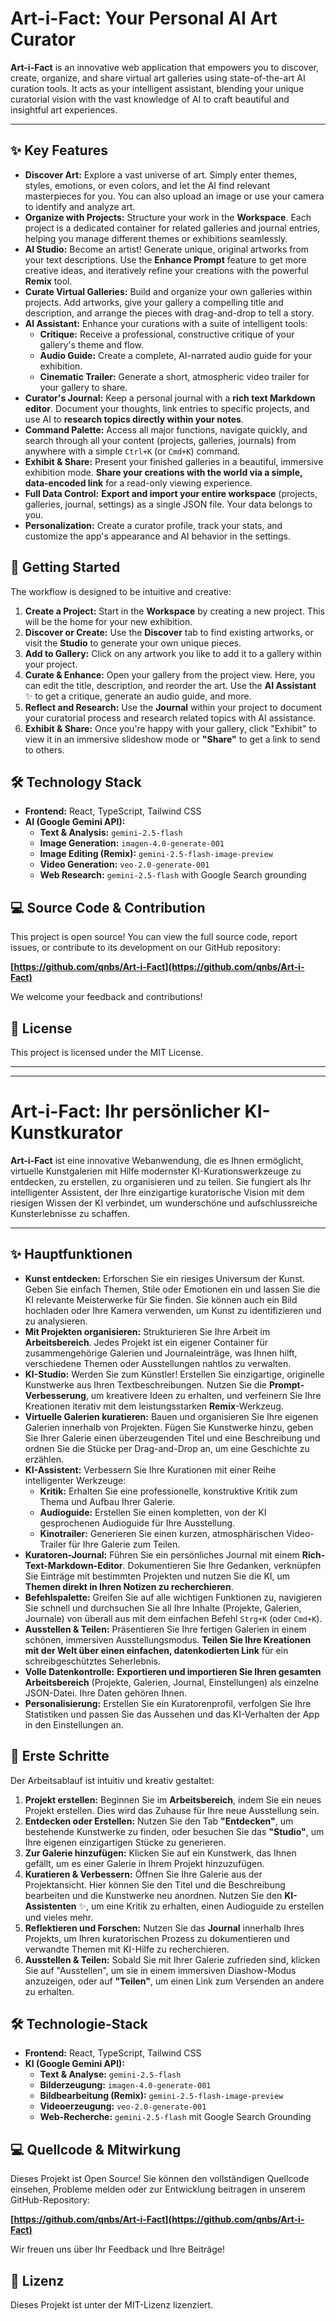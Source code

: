 # Art-i-Fact: Your Personal AI Art Curator

**Art-i-Fact** is an innovative web application that empowers you to discover, create, organize, and share virtual art galleries using state-of-the-art AI curation tools. It acts as your intelligent assistant, blending your unique curatorial vision with the vast knowledge of AI to craft beautiful and insightful art experiences.

---

## ✨ Key Features

-   **Discover Art:** Explore a vast universe of art. Simply enter themes, styles, emotions, or even colors, and let the AI find relevant masterpieces for you. You can also upload an image or use your camera to identify and analyze art.
-   **Organize with Projects:** Structure your work in the **Workspace**. Each project is a dedicated container for related galleries and journal entries, helping you manage different themes or exhibitions seamlessly.
-   **AI Studio:** Become an artist! Generate unique, original artworks from your text descriptions. Use the **Enhance Prompt** feature to get more creative ideas, and iteratively refine your creations with the powerful **Remix** tool.
-   **Curate Virtual Galleries:** Build and organize your own galleries within projects. Add artworks, give your gallery a compelling title and description, and arrange the pieces with drag-and-drop to tell a story.
-   **AI Assistant:** Enhance your curations with a suite of intelligent tools:
    -   **Critique:** Receive a professional, constructive critique of your gallery's theme and flow.
    -   **Audio Guide:** Create a complete, AI-narrated audio guide for your exhibition.
    -   **Cinematic Trailer:** Generate a short, atmospheric video trailer for your gallery to share.
-   **Curator's Journal:** Keep a personal journal with a **rich text Markdown editor**. Document your thoughts, link entries to specific projects, and use AI to **research topics directly within your notes**.
-   **Command Palette:** Access all major functions, navigate quickly, and search through all your content (projects, galleries, journals) from anywhere with a simple `Ctrl+K` (or `Cmd+K`) command.
-   **Exhibit & Share:** Present your finished galleries in a beautiful, immersive exhibition mode. **Share your creations with the world via a simple, data-encoded link** for a read-only viewing experience.
-   **Full Data Control:** **Export and import your entire workspace** (projects, galleries, journal, settings) as a single JSON file. Your data belongs to you.
-   **Personalization:** Create a curator profile, track your stats, and customize the app's appearance and AI behavior in the settings.

## 🚀 Getting Started

The workflow is designed to be intuitive and creative:

1.  **Create a Project:** Start in the **Workspace** by creating a new project. This will be the home for your new exhibition.
2.  **Discover or Create:** Use the **Discover** tab to find existing artworks, or visit the **Studio** to generate your own unique pieces.
3.  **Add to Gallery:** Click on any artwork you like to add it to a gallery within your project.
4.  **Curate & Enhance:** Open your gallery from the project view. Here, you can edit the title, description, and reorder the art. Use the **AI Assistant** ✨ to get a critique, generate an audio guide, and more.
5.  **Reflect and Research:** Use the **Journal** within your project to document your curatorial process and research related topics with AI assistance.
6.  **Exhibit & Share:** Once you're happy with your gallery, click "Exhibit" to view it in an immersive slideshow mode or **"Share"** to get a link to send to others.

## 🛠️ Technology Stack

-   **Frontend:** React, TypeScript, Tailwind CSS
-   **AI (Google Gemini API):**
    -   **Text & Analysis:** `gemini-2.5-flash`
    -   **Image Generation:** `imagen-4.0-generate-001`
    -   **Image Editing (Remix):** `gemini-2.5-flash-image-preview`
    -   **Video Generation:** `veo-2.0-generate-001`
    -   **Web Research:** `gemini-2.5-flash` with Google Search grounding

## 💻 Source Code & Contribution

This project is open source! You can view the full source code, report issues, or contribute to its development on our GitHub repository:

**[https://github.com/qnbs/Art-i-Fact](https://github.com/qnbs/Art-i-Fact)**

We welcome your feedback and contributions!

## 📄 License

This project is licensed under the MIT License.

---
---

# Art-i-Fact: Ihr persönlicher KI-Kunstkurator

**Art-i-Fact** ist eine innovative Webanwendung, die es Ihnen ermöglicht, virtuelle Kunstgalerien mit Hilfe modernster KI-Kurationswerkzeuge zu entdecken, zu erstellen, zu organisieren und zu teilen. Sie fungiert als Ihr intelligenter Assistent, der Ihre einzigartige kuratorische Vision mit dem riesigen Wissen der KI verbindet, um wunderschöne und aufschlussreiche Kunsterlebnisse zu schaffen.

---

## ✨ Hauptfunktionen

-   **Kunst entdecken:** Erforschen Sie ein riesiges Universum der Kunst. Geben Sie einfach Themen, Stile oder Emotionen ein und lassen Sie die KI relevante Meisterwerke für Sie finden. Sie können auch ein Bild hochladen oder Ihre Kamera verwenden, um Kunst zu identifizieren und zu analysieren.
-   **Mit Projekten organisieren:** Strukturieren Sie Ihre Arbeit im **Arbeitsbereich**. Jedes Projekt ist ein eigener Container für zusammengehörige Galerien und Journaleinträge, was Ihnen hilft, verschiedene Themen oder Ausstellungen nahtlos zu verwalten.
-   **KI-Studio:** Werden Sie zum Künstler! Erstellen Sie einzigartige, originelle Kunstwerke aus Ihren Textbeschreibungen. Nutzen Sie die **Prompt-Verbesserung**, um kreativere Ideen zu erhalten, und verfeinern Sie Ihre Kreationen iterativ mit dem leistungsstarken **Remix**-Werkzeug.
-   **Virtuelle Galerien kuratieren:** Bauen und organisieren Sie Ihre eigenen Galerien innerhalb von Projekten. Fügen Sie Kunstwerke hinzu, geben Sie Ihrer Galerie einen überzeugenden Titel und eine Beschreibung und ordnen Sie die Stücke per Drag-and-Drop an, um eine Geschichte zu erzählen.
-   **KI-Assistent:** Verbessern Sie Ihre Kurationen mit einer Reihe intelligenter Werkzeuge:
    -   **Kritik:** Erhalten Sie eine professionelle, konstruktive Kritik zum Thema und Aufbau Ihrer Galerie.
    -   **Audioguide:** Erstellen Sie einen kompletten, von der KI gesprochenen Audioguide für Ihre Ausstellung.
    -   **Kinotrailer:** Generieren Sie einen kurzen, atmosphärischen Video-Trailer für Ihre Galerie zum Teilen.
-   **Kuratoren-Journal:** Führen Sie ein persönliches Journal mit einem **Rich-Text-Markdown-Editor**. Dokumentieren Sie Ihre Gedanken, verknüpfen Sie Einträge mit bestimmten Projekten und nutzen Sie die KI, um **Themen direkt in Ihren Notizen zu recherchieren**.
-   **Befehlspalette:** Greifen Sie auf alle wichtigen Funktionen zu, navigieren Sie schnell und durchsuchen Sie all Ihre Inhalte (Projekte, Galerien, Journale) von überall aus mit dem einfachen Befehl `Strg+K` (oder `Cmd+K`).
-   **Ausstellen & Teilen:** Präsentieren Sie Ihre fertigen Galerien in einem schönen, immersiven Ausstellungsmodus. **Teilen Sie Ihre Kreationen mit der Welt über einen einfachen, datenkodierten Link** für ein schreibgeschütztes Seherlebnis.
-   **Volle Datenkontrolle:** **Exportieren und importieren Sie Ihren gesamten Arbeitsbereich** (Projekte, Galerien, Journal, Einstellungen) als einzelne JSON-Datei. Ihre Daten gehören Ihnen.
-   **Personalisierung:** Erstellen Sie ein Kuratorenprofil, verfolgen Sie Ihre Statistiken und passen Sie das Aussehen und das KI-Verhalten der App in den Einstellungen an.

## 🚀 Erste Schritte

Der Arbeitsablauf ist intuitiv und kreativ gestaltet:

1.  **Projekt erstellen:** Beginnen Sie im **Arbeitsbereich**, indem Sie ein neues Projekt erstellen. Dies wird das Zuhause für Ihre neue Ausstellung sein.
2.  **Entdecken oder Erstellen:** Nutzen Sie den Tab **"Entdecken"**, um bestehende Kunstwerke zu finden, oder besuchen Sie das **"Studio"**, um Ihre eigenen einzigartigen Stücke zu generieren.
3.  **Zur Galerie hinzufügen:** Klicken Sie auf ein Kunstwerk, das Ihnen gefällt, um es einer Galerie in Ihrem Projekt hinzuzufügen.
4.  **Kuratieren & Verbessern:** Öffnen Sie Ihre Galerie aus der Projektansicht. Hier können Sie den Titel und die Beschreibung bearbeiten und die Kunstwerke neu anordnen. Nutzen Sie den **KI-Assistenten** ✨, um eine Kritik zu erhalten, einen Audioguide zu erstellen und vieles mehr.
5.  **Reflektieren und Forschen:** Nutzen Sie das **Journal** innerhalb Ihres Projekts, um Ihren kuratorischen Prozess zu dokumentieren und verwandte Themen mit KI-Hilfe zu recherchieren.
6.  **Ausstellen & Teilen:** Sobald Sie mit Ihrer Galerie zufrieden sind, klicken Sie auf "Ausstellen", um sie in einem immersiven Diashow-Modus anzuzeigen, oder auf **"Teilen"**, um einen Link zum Versenden an andere zu erhalten.

## 🛠️ Technologie-Stack

-   **Frontend:** React, TypeScript, Tailwind CSS
-   **KI (Google Gemini API):**
    -   **Text & Analyse:** `gemini-2.5-flash`
    -   **Bilderzeugung:** `imagen-4.0-generate-001`
    -   **Bildbearbeitung (Remix):** `gemini-2.5-flash-image-preview`
    -   **Videoerzeugung:** `veo-2.0-generate-001`
    -   **Web-Recherche:** `gemini-2.5-flash` mit Google Search Grounding

## 💻 Quellcode & Mitwirkung

Dieses Projekt ist Open Source! Sie können den vollständigen Quellcode einsehen, Probleme melden oder zur Entwicklung beitragen in unserem GitHub-Repository:

**[https://github.com/qnbs/Art-i-Fact](https://github.com/qnbs/Art-i-Fact)**

Wir freuen uns über Ihr Feedback und Ihre Beiträge!

## 📄 Lizenz

Dieses Projekt ist unter der MIT-Lizenz lizenziert.